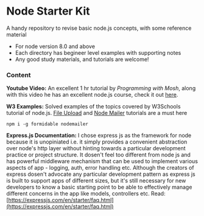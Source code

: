 # Node Starter Kit

A handy repository to revise basic node.js concepts, with some reference material

  - For node version 8.0 and above
  - Each directory has begineer level examples with supporting notes
  - Any good study materials, and tutorials are welcome!

### Content

**Youtube Video:** An excellent 1 hr tutorial by *Programming with Mosh*, along with this video he has an excellent node.js course, check it out [here](https://www.youtube.com/watch?v=TlB_eWDSMt4).

**W3 Examples:** Solved examples of the topics covered by W3Schools tutorial of node.js. [File Upload](https://www.w3schools.com/nodejs/nodejs_uploadfiles.asp) and [Node Mailer](https://www.w3schools.com/nodejs/nodejs_email.asp) tutorials are a must here

```
npm i -g formidable nodemailer
```

**Express.js Documentation:** I chose express js as the framework for node because it is unopiniated i.e. it simply provides a convenient abstraction over node's http layer without hinting towards a particular development practice or project structure.
It dosen't feel too different from node js and has powerful middleware mechanism that can be used to implement various aspects of app - logging, auth, error handling etc.
Although the creators of express dosen't advocate any particular development pattern as express js is built to support apps of different sizes, but it's still necessary for new developers to know a basic starting point to be able to effectively manage different concerns in the app like models, controllers etc.
Read: [https://expressjs.com/en/starter/faq.html](https://expressjs.com/en/starter/faq.html)
